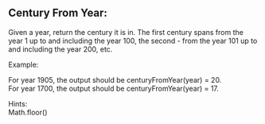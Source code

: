 ## Century From Year:  
  
Given a year, return the century it is in. The first century spans from the year 1 up to and including the year 100, the second - from the year 101 up to and including the year 200, etc.  
  
Example:  
  
For year 1905, the output should be centuryFromYear(year) = 20.  
For year 1700, the output should be centuryFromYear(year) = 17.  
  
Hints:  
Math.floor()
